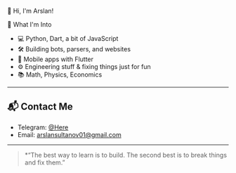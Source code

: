 👋 Hi, I'm Arslan!

🚀 What I'm Into

- 💻 Python, Dart, a bit of JavaScript
- 🛠 Building bots, parsers, and websites
- 📱 Mobile apps with Flutter
- ⚙️ Engineering stuff & fixing things just for fun
- 📚 Math, Physics, Economics


---

## 📬 Contact Me

- Telegram: [@Here](https://t.me/NoUsernameYeet)
- Email: arslansultanov01@gmail.com

---

> *“The best way to learn is to build. The second best is to break things and fix them.”
